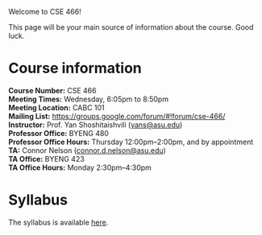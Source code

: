 Welcome to CSE 466!

This page will be your main source of information about the course.
Good luck.

# Course information

**Course Number:** CSE 466 <br>
**Meeting Times:** Wednesday, 6:05pm to 8:50pm <br>
**Meeting Location:** CABC 101 <br>
**Mailing List:** https://groups.google.com/forum/#!forum/cse-466/ <br>
**Instructor:** Prof. Yan Shoshitaishvili (yans@asu.edu) <br>
**Professor Office:** BYENG 480 <br>
**Professor Office Hours:** Thursday 12:00pm–2:00pm, and by appointment <br>
**TA:** Connor Nelson (connor.d.nelson@asu.edu) <br>
**TA Office:** BYENG 423 <br>
**TA Office Hours:** Monday 2:30pm–4:30pm <br>

# Syllabus

The syllabus is available [here](syllabus.html).
